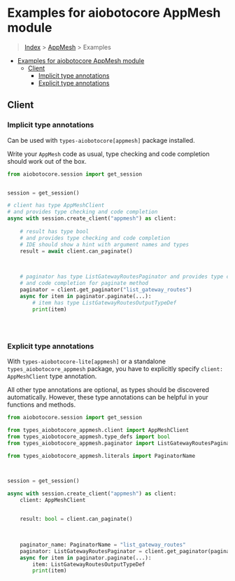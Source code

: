<a id="examples-for-aiobotocore-appmesh-module"></a>

# Examples for aiobotocore AppMesh module

> [Index](../README.md) > [AppMesh](./README.md) > Examples

- [Examples for aiobotocore AppMesh module](#examples-for-aiobotocore-appmesh-module)
  - [Client](#client)
    - [Implicit type annotations](#implicit-type-annotations)
    - [Explicit type annotations](#explicit-type-annotations)

<a id="client"></a>

## Client

<a id="implicit-type-annotations"></a>

### Implicit type annotations

Can be used with `types-aiobotocore[appmesh]` package installed.

Write your `AppMesh` code as usual, type checking and code completion should
work out of the box.

```python
from aiobotocore.session import get_session


session = get_session()

# client has type AppMeshClient
# and provides type checking and code completion
async with session.create_client("appmesh") as client:
    
    # result has type bool
    # and provides type checking and code completion
    # IDE should show a hint with argument names and types
    result = await client.can_paginate()
    

    
    # paginator has type ListGatewayRoutesPaginator and provides type checking
    # and code completion for paginate method
    paginator = client.get_paginator("list_gateway_routes")
    async for item in paginator.paginate(...):
        # item has type ListGatewayRoutesOutputTypeDef
        print(item)
    

    
```

<a id="explicit-type-annotations"></a>

### Explicit type annotations

With `types-aiobotocore-lite[appmesh]` or a standalone
`types_aiobotocore_appmesh` package, you have to explicitly specify
`client: AppMeshClient` type annotation.

All other type annotations are optional, as types should be discovered
automatically. However, these type annotations can be helpful in your functions
and methods.

```python
from aiobotocore.session import get_session

from types_aiobotocore_appmesh.client import AppMeshClient
from types_aiobotocore_appmesh.type_defs import bool
from types_aiobotocore_appmesh.paginator import ListGatewayRoutesPaginator

from types_aiobotocore_appmesh.literals import PaginatorName



session = get_session()

async with session.create_client("appmesh") as client:
    client: AppMeshClient

    
    result: bool = client.can_paginate()
    

    
    paginator_name: PaginatorName = "list_gateway_routes"
    paginator: ListGatewayRoutesPaginator = client.get_paginator(paginator_name)
    async for item in paginator.paginate(...):
        item: ListGatewayRoutesOutputTypeDef
        print(item)
    

    
```

